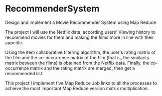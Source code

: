 # RecommenderSystem
Design and implement a Movie Recommender System using Map Reduce

The project I will use the Netflix data, according users' Viewing history to recommend movies for them and making the films more in line with their appetite.

Using the item collaborative filtering algorithm, the user's rating matrix of the film and the co-occurrence matrix of the film (that is, the similarity matrix between the films) is obtained from the Netflix data. Finally, the co-occurrence matrix and the rating matrix are merged, then get a recommended list.

This project I implement five Map Reduce Job links to all the processes to achieve the most important Map Reduce version matrix multiplication.
